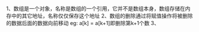 1、数组是一个对象，名称是数组的一个引用，它并不是数组本身，数组存储在内存中的其它地址，名称仅仅保存这个地址
2、数组的删除通过将赋值操作将被删除的数据后面的数据向前移动 eg: a[k] = a[k+1]即删除第k+1个数
3、